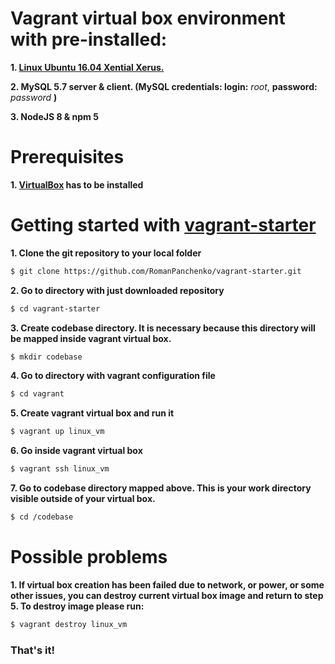 # Vagrant virtual box environment with pre-installed:
**1. [Linux Ubuntu 16.04 Xential Xerus.](https://app.vagrantup.com/ubuntu/boxes/xenial64)**

**2. MySQL 5.7 server & client. (MySQL credentials: login:** *root*, **password:** *password* **)**

**3. NodeJS 8 & npm 5**

# Prerequisites
**1. [VirtualBox](https://www.virtualbox.org/) has to be installed**
# Getting started with [vagrant-starter](https://github.com/RomanPanchenko/vagrant-starter)
**1. Clone the git repository to your local folder**
```sh
$ git clone https://github.com/RomanPanchenko/vagrant-starter.git
```
**2. Go to directory with just downloaded repository**
```sh
$ cd vagrant-starter
```
**3. Create codebase directory. It is necessary because this directory will be mapped inside vagrant virtual box.**
```sh
$ mkdir codebase
```
**4. Go to directory with vagrant configuration file**
```sh
$ cd vagrant
```
**5. Create vagrant virtual box and run it**
```sh
$ vagrant up linux_vm
```
**6. Go inside vagrant virtual box**
```sh
$ vagrant ssh linux_vm
```
**7. Go to codebase directory mapped above. This is your work directory visible outside of your virtual box.**
```sh
$ cd /codebase
```
# Possible problems
**1. If virtual box creation has been failed due to network, or power, or some other issues, you can destroy current virtual box image and return to step 5. To destroy image please run:**
```sh
$ vagrant destroy linux_vm
```
### That's it!